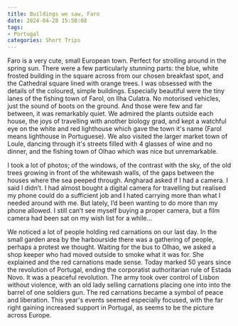 ```yaml
---
title: Buildings we saw, Faro
date: 2024-04-28 15:58:08
tags:
- Portugal
categories: Short Trips
---
```

Faro is a very cute, small European town. Perfect for strolling around in the spring sun. There were a few particularly stunning parts: the blue, white frosted building in the square across from our chosen breakfast spot, and the Cathedral square lined with orange trees. I was obsessed with the details of the coloured, simple buildings. Especially beautiful were the tiny lanes of the fishing town of Farol, on Ilha Culatra. No motorised vehicles, just the sound of boots on the ground. And those were few and far between, it was remarkably quiet. We admired the plants outside each house, the joys of travelling with another biology grad, and kept a watchful eye on the white and red lighthouse which gave the town it's name (Farol means lighthouse in Portuguese). We also visited the larger market town of Loule, dancing through it's streets filled with 4 glasses of wine and no dinner, and the fishing town of Olhao which was nice but unremarkable.

I took a lot of photos; of the windows, of the contrast with the sky, of the old trees growing in front of the whitewash walls, of the gaps between the houses where the sea peeped through.  Angharad asked if I had a camera. I said I didn’t. I had almost bought a digital camera for travelling but realised my phone could do a sufficient job and I hated carrying more than what I needed around with me. But lately, I’d been wanting to do more than my phone allowed. I still can’t see myself buying a proper camera, but a film camera had been sat on my wish list for a while…

We noticed a lot of people holding red carnations on our last day. In the small garden area by the harbourside there was a gathering of people, perhaps a protest we thought. Waiting for the bus to Olhao, we asked a shop keeper who had moved outside to smoke what it was for. She explained and the red carnations made sense. Today marked 50 years since the revolution of Portugal, ending the corporatist authoritarian rule of Estada Novo. It was a peaceful revolution. The army took over control of Lisbon without violence, with an old lady selling carnations placing one into into the barrel of one soldiers gun. The red carnations became a symbol of peace and liberation. This year's events seemed especially focused, with the far right gaining increased support in Portugal, as seems to be the picture across Europe.